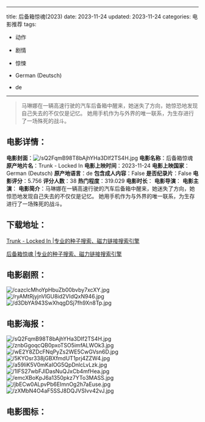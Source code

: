 
---
title: 后备箱惊魂(2023)
date: 2023-11-24
updated: 2023-11-24
categories: 电影推荐
tags:
- 动作
- 剧情
- 惊悚

- German (Deutsch)
- de
---


> 马琳娜在一辆高速行驶的汽车后备箱中醒来，她迷失了方向，她惊恐地发现自己失去的不仅仅是记忆。 她用手机作为与外界的唯一联系，为生存进行了一场殊死的战斗。

## **电影详情**：

**电影封面**：<img src="https://image.tmdb.org/t/p/w200/sQ2FqmB98T8bAjhYHa3DIf2TS4H.jpg" alt="/sQ2FqmB98T8bAjhYHa3DIf2TS4H.jpg" title="/sQ2FqmB98T8bAjhYHa3DIf2TS4H.jpg">
**电影名称**：后备箱惊魂
**原产地片名**：Trunk - Locked In
**电影上映时间**：2023-11-24
**电影上映国家**：German (Deutsch)
**原产地语言**：de
**包含成人内容**：False
**是否纪录片**：False
**电影评分**：5.756
**评分人数**：38
**热门程度**：319.029
**电影时长**：
**电影导演**：
**电影主演**：
**电影简介**：马琳娜在一辆高速行驶的汽车后备箱中醒来，她迷失了方向，她惊恐地发现自己失去的不仅仅是记忆。 她用手机作为与外界的唯一联系，为生存进行了一场殊死的战斗。

## **下载地址**：
[Trunk - Locked In |专业的种子搜索、磁力链接搜索引擎](https://movie.amd794.com:2083/?search=Trunk%20-%20Locked%20In&ordering=&mode=match_phrase&page_size=10&page=1)

[后备箱惊魂 |专业的种子搜索、磁力链接搜索引擎](https://movie.amd794.com:2083/?search=%E5%90%8E%E5%A4%87%E7%AE%B1%E6%83%8A%E9%AD%82&ordering=&mode=match_phrase&page_size=10&page=1)
 

## **电影剧照**：
<img src="https://image.tmdb.org/t/p/original/cazclcMhoYpHbuZb00bvby7xcXY.jpg" alt="/cazclcMhoYpHbuZb00bvby7xcXY.jpg" title="/cazclcMhoYpHbuZb00bvby7xcXY.jpg"><img src="https://image.tmdb.org/t/p/original/ryAMtRjyjnVlGU8id2VIdQxN946.jpg" alt="/ryAMtRjyjnVlGU8id2VIdQxN946.jpg" title="/ryAMtRjyjnVlGU8id2VIdQxN946.jpg"><img src="https://image.tmdb.org/t/p/original/d3DbYA943SwXhqgDSj7fh9Xn8Tp.jpg" alt="/d3DbYA943SwXhqgDSj7fh9Xn8Tp.jpg" title="/d3DbYA943SwXhqgDSj7fh9Xn8Tp.jpg">

## **电影海报**：
<img src="https://image.tmdb.org/t/p/original/sQ2FqmB98T8bAjhYHa3DIf2TS4H.jpg" alt="/sQ2FqmB98T8bAjhYHa3DIf2TS4H.jpg" title="/sQ2FqmB98T8bAjhYHa3DIf2TS4H.jpg"><img src="https://image.tmdb.org/t/p/original/znbGgoqcQB0pxoTSO5imfALWOk3.jpg" alt="/znbGgoqcQB0pxoTSO5imfALWOk3.jpg" title="/znbGgoqcQB0pxoTSO5imfALWOk3.jpg"><img src="https://image.tmdb.org/t/p/original/wE2Y8ZDcFNqPyZs2WE5CwGVsn6D.jpg" alt="/wE2Y8ZDcFNqPyZs2WE5CwGVsn6D.jpg" title="/wE2Y8ZDcFNqPyZs2WE5CwGVsn6D.jpg"><img src="https://image.tmdb.org/t/p/original/5KYOsr338jGBXfmdUT1prj4ZZW4.jpg" alt="/5KYOsr338jGBXfmdUT1prj4ZZW4.jpg" title="/5KYOsr338jGBXfmdUT1prj4ZZW4.jpg"><img src="https://image.tmdb.org/t/p/original/a59IiK5V0mKaIOG5QpDnlcLvLzk.jpg" alt="/a59IiK5V0mKaIOG5QpDnlcLvLzk.jpg" title="/a59IiK5V0mKaIOG5QpDnlcLvLzk.jpg"><img src="https://image.tmdb.org/t/p/original/1lFS27wbFJIDasNuQJxCb4mfHea.jpg" alt="/1lFS27wbFJIDasNuQJxCb4mfHea.jpg" title="/1lFS27wbFJIDasNuQJxCb4mfHea.jpg"><img src="https://image.tmdb.org/t/p/original/emcXBoKpJ6a1350pkz7YTo3MASS.jpg" alt="/emcXBoKpJ6a1350pkz7YTo3MASS.jpg" title="/emcXBoKpJ6a1350pkz7YTo3MASS.jpg"><img src="https://image.tmdb.org/t/p/original/jbECw0ALpvPb6EImnOg2h7aEuse.jpg" alt="/jbECw0ALpvPb6EImnOg2h7aEuse.jpg" title="/jbECw0ALpvPb6EImnOg2h7aEuse.jpg"><img src="https://image.tmdb.org/t/p/original/zXMbN4O4aF5SSJ8DQJVSIvv42vJ.jpg" alt="/zXMbN4O4aF5SSJ8DQJVSIvv42vJ.jpg" title="/zXMbN4O4aF5SSJ8DQJVSIvv42vJ.jpg">

## **电影图标**：

